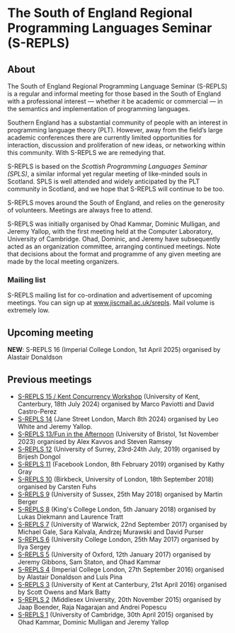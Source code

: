 # The South of England Regional Programming Languages Seminar (S-REPLS)

## About

The South of England Regional Programming Language Seminar (S-REPLS) is a
regular and informal meeting for those based in the South of England with a
professional interest &mdash; whether it be academic or commercial &mdash; in
the semantics and implementation of programming languages.

Southern England has a substantial community of people with an interest in
programming language theory (PLT).  However, away from the field’s large
academic conferences there are currently limited opportunities for interaction,
discussion and proliferation of new ideas, or networking within this community.
With S-REPLS we are remedying that.

S-REPLS is based on the *Scottish Programming Languages Seminar (SPLS)*, a
similar informal yet regular meeting of like-minded souls in Scotland.  SPLS is
well attended and widely anticipated by the PLT community in Scotland, and we
hope that S-REPLS will continue to be too.

S-REPLS moves around the South of England, and relies on the generosity of
volunteers.  Meetings are always free to attend.

S-REPLS was initially organised by Ohad Kammar, Dominic Mulligan, and Jeremy
Yallop, with the first meeting held at the Computer Laboratory, University of
Cambridge.  Ohad, Dominic, and Jeremy have subsequently acted as an organization
committee, arranging continued meetings.  Note that decisions about the format
and programme of any given meeting are made by the local meeting organizers.

### Mailing list

S-REPLS mailing list for co-ordination and advertisement of upcoming meetings.
You can sign up at www.jiscmail.ac.uk/srepls.  Mail volume is extremely low.

## Upcoming meeting

**NEW**: S-REPLS 16 (Imperial College London, 1st April 2025) organised by Alastair Donaldson

## Previous meetings

* [S-REPLS 15 / Kent Concurrency Workshop](https://cw-srepls-24.github.io/) (University of Kent, Canterbury, 18th July 2024) organised by Marco Paviotti and David Castro-Perez
* [S-REPLS 14](https://www.cl.cam.ac.uk/events/s-repls14/) (Jane Street London, March 8th 2024) organised by Leo White and Jeremy Yallop.
* [S-REPLS 13/Fun in the Afternoon](https://plrg-bristol.github.io/fir/) (University of Bristol, 1st November 2023) organised by Alex Kavvos and Steven Ramsey
* [S-REPLS 12](https://cw-srepls-19.github.io/) (University of Surrey, 23rd‐24th July, 2019) organised by Brijesh Dongol
* [S-REPLS 11](https://sreplsevent2019.splashthat.com) (Facebook London, 8th February 2019) organised by Kathy Gray
* [S-REPLS 10](http://www.dcs.bbk.ac.uk/~carsten/srepls10/) (Birkbeck, University of London, 18th September 2018) organised by Carsten Fuhs
* [S-REPLS 9](http://users.sussex.ac.uk/~mfb21/srepls9/) (University of Sussex, 25th May 2018) organised by Martin Berger
* [S-REPLS 8](http://soft-dev.org/events/srepls8/) (King's College London, 5th January 2018) organised by Lukas Diekmann and Laurence Tratt
* [S-REPLS 7](https://warwick.ac.uk/fac/sci/dcs/events/srepls7/) (University of Warwick, 22nd September 2017) organised by Michael Gale, Sara Kalvala, Andrzej Murawski and David Purser
* [S-REPLS 6](http://srepls6.cs.ucl.ac.uk/) (University College London, 25th May 2017) organised by Ilya Sergey
* [S-REPLS 5](https://www.cs.ox.ac.uk/people/ohad.kammar/s-repls-5/) (University of Oxford, 12th January 2017) organised by Jeremy Gibbons, Sam Staton, and Ohad Kammar
* [S-REPLS 4](http://srepls4.doc.ic.ac.uk/) (Imperial College London, 27th September 2016) organised by Alastair Donaldson and Luís Pina
* [S-REPLS 3](https://www.cs.kent.ac.uk/events/s-repls3/) (University of Kent at Canterbury, 21st April 2016) organised by Scott Owens and Mark Batty
* [S-REPLS 2](http://www.cs.mdx.ac.uk/foundations/s-repls-2/) (Middlesex University, 20th November 2015) organised by Jaap Boender, Raja Nagarajan and Andrei Popescu
* [S-REPLS 1](http://web.archive.org/web/20160315095858/http://dominic-mulligan.co.uk/?page_id=195) (University of Cambridge, 30th April 2015) organised by Ohad Kammar, Dominic Mulligan and Jeremy Yallop
